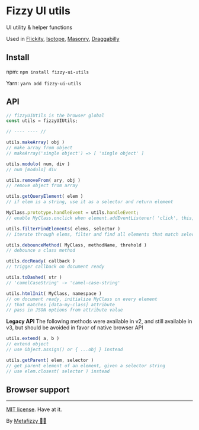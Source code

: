 # Fizzy UI utils

UI utility & helper functions

Used in [Flickity](https://flickity.metafizzy.co), [Isotope](https://isotope.metafizzy.co), [Masonry](https://masonry.desandro.com), [Draggabilly](https://draggabilly.desandro.com)

## Install

npm: `npm install fizzy-ui-utils`

Yarn: `yarn add fizzy-ui-utils`

## API

``` js
// fizzyUIUtils is the browser global
const utils = fizzyUIUtils;

// ---- ---- //

utils.makeArray( obj )
// make array from object
// makeArray('single object') => [ 'single object' ]

utils.modulo( num, div )
// num [modulo] div

utils.removeFrom( ary, obj )
// remove object from array

utils.getQueryElement( elem )
// if elem is a string, use it as a selector and return element

MyClass.prototype.handleEvent = utils.handleEvent;
// enable MyClass.onclick when element.addEventListener( 'click', this, false )

utils.filterFindElements( elems, selector )
// iterate through elems, filter and find all elements that match selector

utils.debounceMethod( MyClass, methodName, threhold )
// debounce a class method

utils.docReady( callback )
// trigger callback on document ready

utils.toDashed( str )
// 'camelCaseString' -> 'camel-case-string'

utils.htmlInit( MyClass, namespace )
// on document ready, initialize MyClass on every element
// that matches [data-my-class] attribute
// pass in JSON options from attribute value
```

**Legacy API** The following methods were available in v2, and still available in v3, but should be avoided in favor of native browser API

``` js
utils.extend( a, b )
// extend object
// use Object.assign() or { ...obj } instead

utils.getParent( elem, selector )
// get parent element of an element, given a selector string
// use elem.closest( selector ) instead
```

## Browser support

---

[MIT license](https://desandro.mit-license.org/). Have at it.

By [Metafizzy 🌈🐻](https://metafizzy.co)
